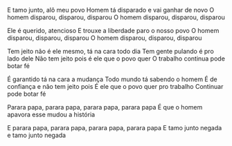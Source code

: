 E tamo junto, alô meu povo
Homem tá disparado e vai ganhar de novo
O homem disparou, disparou, disparou
O homem disparou, disparou, disparou

Ele é querido, atencioso
E trouxe a liberdade paro o nosso povo
O homem disparou, disparou, disparou
O homem disparou, disparou, disparou

Tem jeito não é ele mesmo, tá na cara todo dia
Tem gente pulando é pro lado dele
Não tem jeito pois é ele que o povo quer
O trabalho continua pode botar fé

É garantido tá na cara a mudança
Todo mundo tá sabendo o homem
É de confiança e não tem jeito pois
É ele que o povo quer pro trabalho
Continuar pode botar fé

Parara papa, parara papa, parara papa, parara papa
É que o homem apavora esse mudou a história

E parara papa, parara papa, parara papa, parara papa
E tamo junto negada e tamo junto negada
